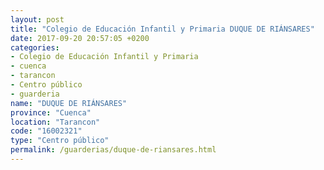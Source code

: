 ```yaml
---
layout: post
title: "Colegio de Educación Infantil y Primaria DUQUE DE RIÁNSARES"
date: 2017-09-20 20:57:05 +0200
categories:
- Colegio de Educación Infantil y Primaria
- cuenca
- tarancon
- Centro público
- guarderia
name: "DUQUE DE RIÁNSARES"
province: "Cuenca"
location: "Tarancon"
code: "16002321"
type: "Centro público"
permalink: /guarderias/duque-de-riansares.html
---
```

